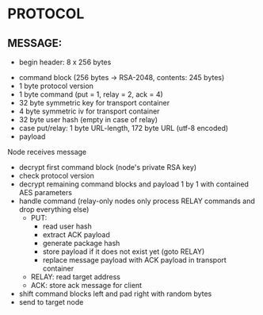 # PROTOCOL

## MESSAGE:
- begin header: 8 x 256 bytes
*  command block   (256 bytes -> RSA-2048, contents: 245 bytes)
  * 1 byte protocol version
  * 1 byte command (put = 1, relay = 2, ack = 4)
  * 32 byte symmetric key for transport container
  * 4 byte symmetric iv for transport container
  * 32 byte user hash (empty in case of relay)
  * case put/relay:  1 byte URL-length, 172 byte URL (utf-8 encoded)
*  payload


Node receives message
*  decrypt first command block (node's private RSA key)
  * check protocol version
  * decrypt remaining command blocks and payload 1 by 1 with contained AES parameters
  * handle command (relay-only nodes only process RELAY commands and drop everything else)
    * PUT:
      * read user hash
      * extract ACK payload
	  * generate package hash
      * store payload if it does not exist yet (goto RELAY)
      * replace message payload with ACK payload in transport container
    * RELAY:  read target address
    * ACK:    store ack message for client
  * shift command blocks left and pad right with random bytes
  * send to target node
